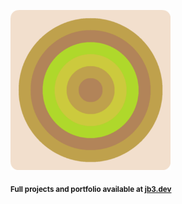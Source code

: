 <a href="https://github.com/jb3/fractal"><img width="256px" src="fractal-20251030-133410.png"/></a>

<sub>**Full projects and portfolio available at [jb3.dev](https://jb3.dev/)**</sub>
